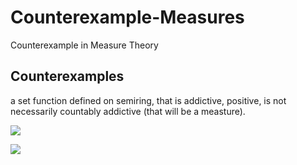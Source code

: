 # Counterexample-Measures
 Counterexample in Measure Theory


## Counterexamples

a set function defined on semiring, that is addictive, positive, is not necessarily countably addictive (that will be a measture).

![](https://github.com/Freakwill/Counterexample-Measures/blob/master/semiring.jpg)


![](https://github.com/Freakwill/Counterexample-Measures/blob/master/semiring1D.jpg)
